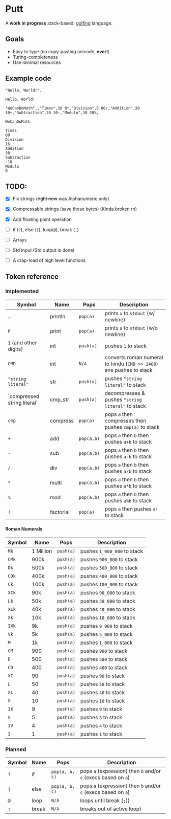 # Putt

A **work in progress** stack-based, [golfing](https://en.wikipedia.org/wiki/Code_golf) language.

## Goals
- Easy to type (no copy-pasting unicode, **ever!**)
- Turing-completeness
- Use minimal resources

## Example code 


```putt
"Hello, World!".
```
```
Hello, World!
```

```putt
"WeCanDoMath",,"Times",10 8*,"Division",5 80/,"Addition",20 10+,"Subtraction",20 10-,"Modulo",10 20%,
```

```
WeCanDoMath

Times
80
Division
16
Addition
30
Subtraction
-10
Modulo
0
```

## TODO:
- [x] Fix strings (~~right now~~ was Alphanumeric only) 
- [x] Compressable strings (save those bytes) (Kinda broken rn)
- [X] Add floating point operation
- [ ] if (`?`), else (`|`), loop(`@`), break (`;`)
- [ ] Arrays
- [ ] Std input (Std output is done)
- [ ] A crap-load of high level functions


## Token reference 

### Implemented

|Symbol|Name|Pops|Description|
|------|----|-----|-----------------------------------|
|`,`|println|`pop(a)`|prints `a` to `stdout` (w/ newline)|
|`P`|print|`pop(a)`|prints `a` to `stdout` (w/o newline)|
|`1` (and other digits) |int|`push(a)`|pushes `1` to stack|
|`CMD`|int|`N/A`|converts roman numeral to hindu (`CMD >> 1400`) ans pushes to stack|
|`"string literal"`|str|`push(a)`|pushes `"string literal"` to stack|
|\`compressed string literal\`|cmp_str|`push(a)`|decompresses & pushes `"string literal"` to stack|
|`cmp`|compress|`pop(a)`|pops `a` then compresses then pushes `cmp(a)` to stack|
|`+`|add|`pop(a,b)`|pops `a` then `b` then pushes `a+b` to stack|
|`-`|sub|`pop(a,b)`|pops `a` then `b` then pushes `a-b` to stack|
|`/`|div|`pop(a,b)`|pops `a` then `b` then pushes `a/b` to stack|
|`*`|multi|`pop(a,b)`|pops `a` then `b` then pushes `a*b` to stack|
|`%`|mod|`pop(a,b)`|pops `a` then `b` then pushes `a%b` to stack|
|`!`|factorial|`pop(a)`|pops `a` then pushes `a!` to stack|

#### Roman Numerals 
|Symbol|Name|Pops|Description|
|------|----|-----|-----------------------------------|
|`Mk`|1 Million|`push(a)`|pushes `1_000_000` to stack|
|`CMk`|900k|`push(a)`|pushes `900_000` to stack|
|`Dk`|500k|`push(a)`|pushes `500_000` to stack|
|`CDk`|400k|`push(a)`|pushes `400_000` to stack|
|`Ck`|100k|`push(a)`|pushes `100_000` to stack|
|`XCk`|90k|`push(a)`|pushes `90_000` to stack|
|`Lk`|50k|`push(a)`|pushes `50_000` to stack|
|`XLk`|40k|`push(a)`|pushes `40_000` to stack|
|`Xk`|10k|`push(a)`|pushes `10_000` to stack|
|`IXk`|9k|`push(a)`|pushes `9_000` to stack|
|`Vk`|5k|`push(a)`|pushes `5_000` to stack|
|`M`|1k|`push(a)`|pushes `1_000` to stack|
|`CM`|900|`push(a)`|pushes `900` to stack|
|`D`|500|`push(a)`|pushes `500` to stack|
|`CD`|400|`push(a)`|pushes `400` to stack|
|`XC`|90|`push(a)`|pushes `90` to stack|
|`L`|50|`push(a)`|pushes `50` to stack|
|`XL`|40|`push(a)`|pushes `40` to stack|
|`X`|10|`push(a)`|pushes `10` to stack|
|`IX`|9|`push(a)`|pushes `9` to stack|
|`V`|5|`push(a)`|pushes `5` to stack|
|`IV`|4|`push(a)`|pushes `4` to stack|
|`I`|1|`push(a)`|pushes `1` to stack|


### Planned

|Symbol|Name|Pops|Description|
|------|----|-----|-----------------------------------|
|`?`|if|`pop(a, b, c)`|pops `a` (expression) then `b` and/or `c` (execs based on `a`)|
|`\|`|else|`pop(a, b, c)`| pops `a` (expression) then `b` and/or `c` (execs based on `a`)|
|`@`|loop|`N/A`| loops until break (`;`))|
|`;`|break|`N/A`| breaks out of active loop)|
